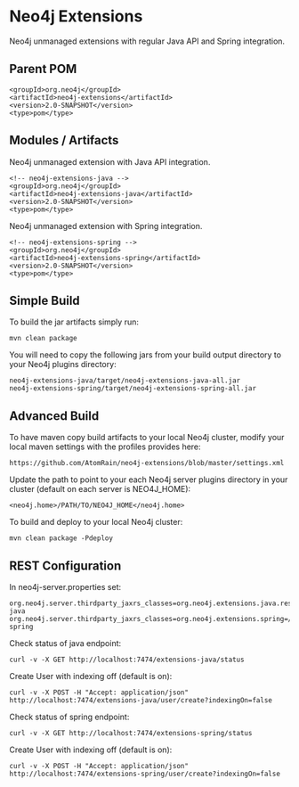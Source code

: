Neo4j Extensions
========================

Neo4j unmanaged extensions with regular Java API and Spring integration.

Parent POM
----------

	<groupId>org.neo4j</groupId>
	<artifactId>neo4j-extensions</artifactId>
	<version>2.0-SNAPSHOT</version>
	<type>pom</type>


Modules / Artifacts
-------------------

Neo4j unmanaged extension with Java API integration.

	<!-- neo4j-extensions-java -->
	<groupId>org.neo4j</groupId>
	<artifactId>neo4j-extensions-java</artifactId>
	<version>2.0-SNAPSHOT</version>
	<type>pom</type>

Neo4j unmanaged extension with Spring integration.

	<!-- neo4j-extensions-spring -->
	<groupId>org.neo4j</groupId>
	<artifactId>neo4j-extensions-spring</artifactId>
	<version>2.0-SNAPSHOT</version>
	<type>pom</type>


Simple Build
------------

To build the jar artifacts simply run:

	mvn clean package

You will need to copy the following jars from your build output directory to your Neo4j plugins directory:

	neo4j-extensions-java/target/neo4j-extensions-java-all.jar
	neo4j-extensions-spring/target/neo4j-extensions-spring-all.jar

Advanced Build
--------------

To have maven copy build artifacts to your local Neo4j cluster, modify your local maven settings with the profiles provides here:

	https://github.com/AtomRain/neo4j-extensions/blob/master/settings.xml

Update the path to point to your each Neo4j server plugins directory in your cluster (default on each server is NEO4J_HOME):

	<neo4j.home>/PATH/TO/NEO4J_HOME</neo4j.home>

To build and deploy to your local Neo4j cluster:

	mvn clean package -Pdeploy


REST Configuration
------------------
In neo4j-server.properties set:

	org.neo4j.server.thirdparty_jaxrs_classes=org.neo4j.extensions.java.rest=/extensions-java
	org.neo4j.server.thirdparty_jaxrs_classes=org.neo4j.extensions.spring=/extensions-spring


Check status of java endpoint:

	curl -v -X GET http://localhost:7474/extensions-java/status

Create User with indexing off (default is on):

	curl -v -X POST -H "Accept: application/json" http://localhost:7474/extensions-java/user/create?indexingOn=false


Check status of spring endpoint:

	curl -v -X GET http://localhost:7474/extensions-spring/status

Create User with indexing off (default is on):

	curl -v -X POST -H "Accept: application/json" http://localhost:7474/extensions-spring/user/create?indexingOn=false

